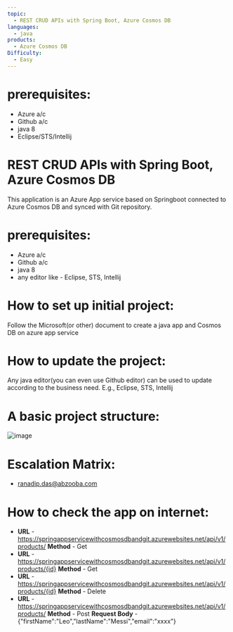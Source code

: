 ```yaml
---
topic: 
  - REST CRUD APIs with Spring Boot, Azure Cosmos DB
languages:
  - java
products:
  - Azure Cosmos DB
Difficulty:
  - Easy
---
```

# prerequisites:
  - Azure a/c
  - Github a/c
  - java 8
  - Eclipse/STS/Intellij

# REST CRUD APIs with Spring Boot, Azure Cosmos DB
This application is an Azure App service based on Springboot connected to Azure Cosmos DB and synced with Git repository.

# prerequisites:
  - Azure a/c
  - Github a/c
  - java 8
  - any editor like - Eclipse, STS, Intellij

# How to set up initial project:
Follow the Microsoft(or other) document to create a java app and Cosmos DB on azure app service

# How to update the project:
Any java editor(you can even use Github editor) can be used to update according to the business need. E.g., Eclipse, STS, Intellij

# A basic project structure:
  ![image](https://user-images.githubusercontent.com/20474367/233970093-46c7a52a-907e-4697-aa54-0e38de0f8524.png)

# Escalation Matrix:
  - ranadip.das@abzooba.com

# How to check the app on internet:
  - **URL** - https://springappservicewithcosmosdbandgit.azurewebsites.net/api/v1/products/ **Method** - Get
  - **URL** - https://springappservicewithcosmosdbandgit.azurewebsites.net/api/v1/products/{id} **Method** - Get
  - **URL** - https://springappservicewithcosmosdbandgit.azurewebsites.net/api/v1/products/{id} **Method** - Delete
  - **URL** - https://springappservicewithcosmosdbandgit.azurewebsites.net/api/v1/products/ **Method** - Post **Request Body** - {"firstName":"Leo","lastName":"Messi","email":"xxxx"}
